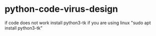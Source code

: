 # python-code-virus-design
if code does not work install python3-tk
if you are using linux "sudo apt install python3-tk"
